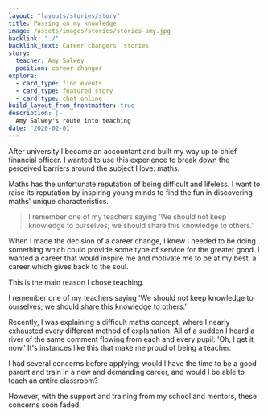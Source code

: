 ```yaml
---
layout: "layouts/stories/story"
title: Passing on my knowledge
image: /assets/images/stories/stories-amy.jpg
backlink: "./"
backlink_text: Career changers' stories
story:
  teacher: Amy Salwey
  position: career changer
explore:
  - card_type: find events
  - card_type: featured story
  - card_type: chat online
build_layout_from_frontmatter: true
description: |-
  Amy Salwey's route into teaching
date: "2020-02-01"
---
```


After university I became an accountant and built my way up to chief financial officer. I wanted to use this experience to break down the perceived barriers around the subject I love: maths.

Maths has the unfortunate reputation of being difficult and lifeless. I want to raise its reputation by inspiring young minds to find the fun in discovering maths' unique characteristics.

> I remember one of my teachers saying 'We should not keep knowledge to ourselves; we should share this knowledge to others.'

When I made the decision of a career change, I knew I needed to be doing something which could provide some type of service for the greater good. I wanted a career that would inspire me and motivate me to be at my best, a career which gives back to the soul.

This is the main reason I chose teaching.

I remember one of my teachers saying 'We should not keep knowledge to ourselves; we should share this knowledge to others.'

Recently, I was explaining a difficult maths concept, where I nearly exhausted every different method of explanation. All of a sudden I heard a river of the same comment flowing from each and every pupil: 'Oh, I get it now.' It's instances like this that make me proud of being a teacher.

I had several concerns before applying; would I have the time to be a good parent and train in a new and demanding career, and would I be able to teach an entire classroom?

However, with the support and training from my school and mentors, these concerns soon faded.
